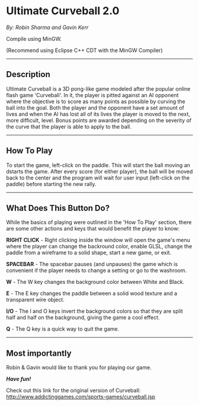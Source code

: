 Ultimate Curveball 2.0
=======================
<i>By: Robin Sharma and Gavin Kerr</i>

Compile using MinGW.

(Recommend using Eclipse C++ CDT with the MinGW Compiler)

-----------
Description
-----------

Ultimate Curveball is a 3D pong-like game modeled after the
popular online flash game 'Curveball'. In it, the player is
pitted against an AI opponent where the objective is to 
score as many points as possible by curving the ball into 
the goal. Both the player and the opponent have a set amount
of lives and when the AI has lost all of its lives the 
player is moved to the next, more difficult, level. Bonus
points are awarded depending on the severity of the curve 
that the player is able to apply to the ball.

-----------
How To Play
-----------

To start the game, left-click on the paddle. This will start
the ball moving an dstarts the game. After every score (for 
either player), the ball will be moved back to the center and
the program will wait for user input (left-click on the 
paddle) before starting the new rally.

------------
What Does This Button Do?
------------

While the basics of playing were outlined in the 'How To Play'
section, there are some other actions and keys that would
benefit the player to know:

<b>RIGHT CLICK</b> - Right clicking inside the window will open the
game's menu where the player can change the backround color,
enable GLSL, change the paddle from a wireframe to a solid
shape, start a new game, or exit.

<b>SPACEBAR</b> - The spacebar pauses (and unpauses) the game which
is convenient if the player needs to change a setting or go
to the washroom.

<b>W</b> - The W key changes the background color between White and
Black.

<b>E</b> - The E key changes the paddle between a solid wood texture 
and a transparent wire object.

<b>I/O</b> - The I and O keys invert the background colors so that
they are split half and half on the background, giving the
game a cool effect.

<b>Q</b> - The Q key is a quick way to quit the game.

------------
Most importantly
------------

Robin & Gavin would like to thank you for playing our game. 

<b><i>Have fun!</i></b> 

Check out this link for the original version of Curveball: http://www.addictinggames.com/sports-games/curveball.jsp

